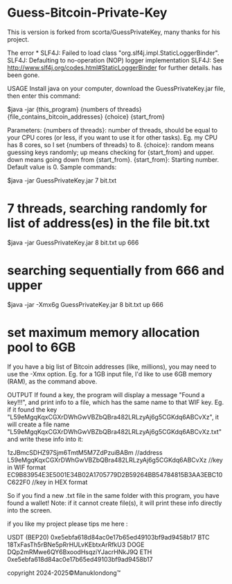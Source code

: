 # Guess-Bitcoin-Private-Key

This is version is forked from scorta/GuessPrivateKey, many thanks for his project.

The error * SLF4J: Failed to load class "org.slf4j.impl.StaticLoggerBinder".
            SLF4J: Defaulting to no-operation (NOP) logger implementation
            SLF4J: See http://www.slf4j.org/codes.html#StaticLoggerBinder for further details. 
has been gone.

USAGE
Install java on your computer, download the GuessPrivateKey.jar file, then enter this command:

$java -jar {this_program} {numbers of threads} {file_contains_bitcoin_addresses} {choice} {start_from}

Parameters:
{numbers of threads}: number of threads, should be equal to your CPU cores (or less, if you want to use it for other tasks). Eg. my CPU has 8 cores, so I set {numbers of threads} to 8.
{choice}: random means guessing keys randomly; up means checking for {start_from} and upper. down means going down from {start_from}.
{start_from}: Starting number. Default value is 0.
Sample commands:

$java -jar GuessPrivateKey.jar 7 bit.txt
# 7 threads, searching randomly for list of address(es) in the file bit.txt

$java -jar GuessPrivateKey.jar 8 bit.txt up 666
# searching sequentially from 666 and upper

$java -jar -Xmx6g GuessPrivateKey.jar 8 bit.txt up 666
# set maximum memory allocation pool to 6GB

If you have a big list of Bitcoin addresses (like, millions), you may need to use the -Xmx option. Eg. for a 1GB input file, I'd like to use 6GB memory (RAM), as the command above.

OUTPUT
If found a key, the program will display a message "Found a key!!!", and print info to a file, which has the same name to that WIF key.
Eg. if it found the key "L59eMgqKqxCGXrDWhGwVBZbQBra482LRLzyAj6g5CGKdq6ABCvXz", it will create a file name "L59eMgqKqxCGXrDWhGwVBZbQBra482LRLzyAj6g5CGKdq6ABCvXz.txt" and write these info into it:

1zJBmcSDHZ97Sjm6TmtM5M7ZdPzuiBABm //address
L59eMgqKqxCGXrDWhGwVBZbQBra482LRLzyAj6g5CGKdq6ABCvXz //key in WIF format
EC9B83954E3E5001E34B02A1705779D2B59264BB54784815B3AA3EBC10C622F0 //key in HEX format

So if you find a new .txt file in the same folder with this program, you have found a wallet!
Note: if it cannot create file(s), it will print these info directly into the screen. 

if you like my project please tips me here :

USDT (BEP20) 0xe5ebfa618d84ac0e17b65ed49103bf9ad9458b17
BTC 18TxFasTh5rBNe5pRrHULvKEbtxArRfkU3
DOGE DQp2mRMwe6QY6BxoodHsqziYJacrHNkJ9Q
ETH 0xe5ebfa618d84ac0e17b65ed49103bf9ad9458b17

copyright 2024-2025©Manuklondong™
